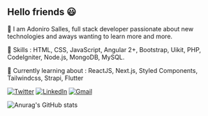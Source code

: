 ## Hello friends  :smiley:

:dash: I am Adoniro Salles, full stack developer passionate about new technologies and aways wanting to learn more and more. 


:dart:  Skills :  HTML, CSS, JavaScript, Angular 2+, Bootstrap, Uikit, PHP, CodeIgniter, Node.js, MongoDB, MySQL.

:orange_book: Currently learning about : ReactJS, Next.js, Styled Components, Tailwindcss, Strapi, Flutter


[![Twitter](https://img.shields.io/badge/Adoniro-%231DA1F2.svg?style=for-the-badge&logo=Twitter&logoColor=white)](https://twitter.com/Adoniro)	[![LinkedIn](https://img.shields.io/badge/linkedin-%230077B5.svg?style=for-the-badge&logo=linkedin&logoColor=white)](https://www.linkedin.com/in/adoniro-salles-03bbb674) [![Gmail](https://img.shields.io/badge/Gmail-D14836?style=for-the-badge&logo=gmail&logoColor=white)](mailto:adonirosalles@gmail.com)

![Anurag's GitHub stats](https://github-readme-stats.vercel.app/api?username=adonirosalles&show_icons=true&theme=blueberry)





<!--
**AdoniroSalles/AdoniroSalles** is a ✨ _special_ ✨ repository because its `README.md` (this file) appears on your GitHub profile.

Here are some ideas to get you started:

- 🔭 I’m currently working on ...
- 🌱 I’m currently learning ...
- 👯 I’m looking to collaborate on ...
- 🤔 I’m looking for help with ...
- 💬 Ask me about ...
- 📫 How to reach me: ...
- 😄 Pronouns: ...
- ⚡ Fun fact: ...
-->
